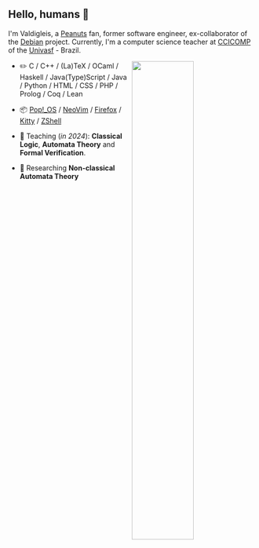 ## Hello, humans 👋

<!--
**valdigleis/valdigleis** is a ✨ _special_ ✨ repository because its `README.md` (this file) appears on your GitHub profile.

Here are some ideas to get you started:

- 🔭 I’m currently working on ...
- 🌱 I’m currently learning ...
- 👯 I’m looking to collaborate on ...
- 🤔 I’m looking for help with ...
- 💬 Ask me about ...
- 📫 How to reach me: ...
- 😄 Pronouns: ...
- ⚡ Fun fact: ...
-->


I'm Valdigleis, a [Peanuts](https://www.peanuts.com/) fan, former software engineer, ex-collaborator of the [Debian](https://www.debian.org) project. Currently, I'm a computer science teacher at [CCICOMP](https://portais.univasf.edu.br/ccicomp) of the [Univasf](https://www.univasf.edu.br) - Brazil.

<picture>
    <source media="(prefers-color-scheme: dark)" srcset="https://github-readme-stats-valdigleis.vercel.app/api?username=valdigleis&theme=dark&show_icons=true">
    <img align="right" width="50%" src="https://github-readme-stats-ouuan.vercel.app/api?username=valdigleis&show_icons=true">
</picture>

-   :pencil2: C / C++ / (La)TeX / OCaml / Haskell / Java(Type)Script / Java / Python / HTML / CSS / PHP / Prolog / Coq / Lean

-   :package: [Pop!_OS](https://pop.system76.com/) / [NeoVim](https://www.neovim.io/) / [Firefox](https://www.mozilla.org/firefox/) / [Kitty](https://sw.kovidgoyal.net/kitty/) / [ZShell](https://www.zsh.org/)

-   :seedling: Teaching (*in 2024*): **Classical Logic**, **Automata Theory** and **Formal Verification**.

-   :telescope: Researching **Non-classical Automata Theory**

